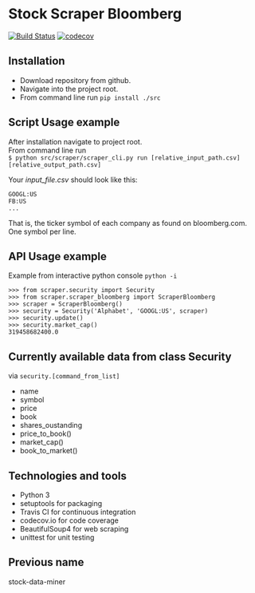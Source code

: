 # Stock Scraper Bloomberg
[![Build Status](https://travis-ci.com/proSingularity/stock-scraper-bloomberg.svg?branch=master)](https://travis-ci.com/proSingularity/stock-scraper-bloomberg) [![codecov](https://codecov.io/gh/proSingularity/stock-scraper-bloomberg/branch/master/graph/badge.svg)](https://codecov.io/gh/proSingularity/stock-scraper-bloomberg)

## Installation
* Download repository from github.  
* Navigate into the project root. 
* From command line run
`pip install ./src`

## Script Usage example
After installation navigate to project root.  
From  command line run  
```$ python src/scraper/scraper_cli.py run [relative_input_path.csv] [relative_output_path.csv]```

Your *input_file.csv* should look like this:
```
GOOGL:US
FB:US
...
```
That is, the ticker symbol of each company as found on bloomberg.com. One symbol per line.

## API Usage example
Example from interactive python console `python -i`
```
>>> from scraper.security import Security
>>> from scraper.scraper_bloomberg import ScraperBloomberg
>>> scraper = ScraperBloomberg()
>>> security = Security('Alphabet', 'GOOGL:US', scraper)
>>> security.update()
>>> security.market_cap()
319458682400.0
```

## Currently available data from class Security
via `security.[command_from_list]`
* name
* symbol
* price
* book
* shares_oustanding
* price_to_book()
* market_cap()
* book_to_market()

## Technologies and tools

* Python 3
* setuptools for packaging
* Travis CI for continuous integration 
* codecov.io for code coverage
* BeautifulSoup4 for web scraping
* unittest for unit testing

## Previous name
stock-data-miner
